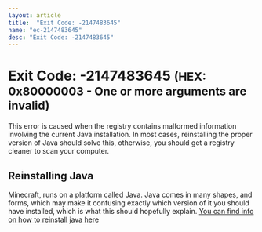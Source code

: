 ```yaml
---
layout: article
title:  "Exit Code: -2147483645"
name: "ec-2147483645"
desc: "Exit Code: -2147483645"
---
```

# Exit Code: -2147483645 <small>(HEX: 0x80000003 - One or more arguments are invalid)</small>
This error is caused when the registry contains malformed information involving the current Java installation. In most cases, reinstalling the proper version of Java should solve this, otherwise, you should get a registry cleaner to scan your computer.

## Reinstalling Java
Minecraft, runs on a platform called Java. Java comes in many shapes, and forms, which may make it confusing exactly which version of it you should have installed, which is what this should hopefully explain.
[You can find info on how to reinstall java here](http://localhost:4000/help/how-to-reinstall-java/)